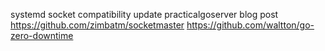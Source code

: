 systemd socket compatibility
update practicalgoserver
blog post
https://github.com/zimbatm/socketmaster
https://github.com/waltton/go-zero-downtime
